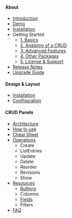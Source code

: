 #### About

- [Introduction](/docs/{{version}}/introduction)
- [Demo](/docs/{{version}}/demo)
- [Installation](/docs/{{version}}/installation)
- Getting Started
    - [1. Basics](/docs/{{version}}/getting-started-basics)
    - [2. Anatomy of a CRUD](/docs/{{version}}/getting-started-anatomy-of-a-crud)
    - [3. Advanced Features](/docs/{{version}}/getting-started-advanced-features)
    - [4. Other Packages](/docs/{{version}}/getting-started-other-packages)
    - [5. License & Support](/docs/{{version}}/getting-started-license-and-support)
- [Release Notes](/docs/{{version}}/release-notes)
- [Upgrade Guide](/docs/{{version}}/upgrade-guide)

#### Design & Layout

- [Installation](/docs/{{version}}/installation)
- [Configuration](/docs/{{version}}/configuration)

#### CRUD Panels

- [Architecture](/docs/{{version}}/crud-intro)
- [How to use](/docs/{{version}}/crud-how-to-use)
- [Cheat Sheet](/docs/{{version}}/crud-cheat-sheet)
- [Operations](/docs/{{version}}/crud-operations)
    + Create
    + ListEntries
    + Update
    + Delete
    + Reorder
    + Revisions
    + Show
- [Resources](/docs/{{version}}/crud-resources)
    + [Buttons](/docs/{{version}}/crud-buttons)
    + Columns
    + [Fields](/docs/{{version}}/crud-fields)
    + Filters
- [FAQ](/docs/{{version}}/crud-faq)